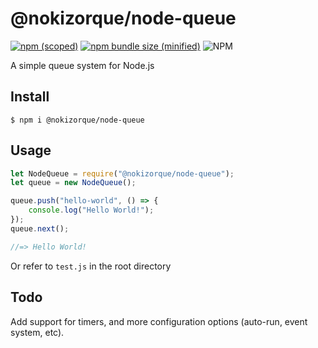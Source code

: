 # @nokizorque/node-queue

[![npm (scoped)](https://img.shields.io/npm/v/@nokizorque/node-queue.svg)](https://www.npmjs.com/package/@nokizorque/node-queue) [![npm bundle size (minified)](https://img.shields.io/bundlephobia/min/@nokizorque/node-queue.svg)](https://www.npmjs.com/package/@nokizorque/node-queue) ![NPM](https://img.shields.io/npm/l/@nokizorque/node-queue.svg)

A simple queue system for Node.js

## Install

```
$ npm i @nokizorque/node-queue
```

## Usage

```js
let NodeQueue = require("@nokizorque/node-queue");
let queue = new NodeQueue();

queue.push("hello-world", () => {
	console.log("Hello World!");
});
queue.next();

//=> Hello World!
```

Or refer to `test.js` in the root directory

## Todo

Add support for timers, and more configuration options (auto-run, event system, etc).